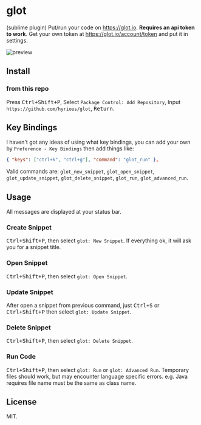 # glot

(sublime plugin) Put/run your code on https://glot.io.
**Requires an api token to work**.
Get your own token at https://glot.io/account/token and put it in settings.

![preview](https://user-images.githubusercontent.com/8097890/51736121-3ec09c80-20c4-11e9-8cb9-9a51a2313e9a.gif)

## Install

### from this repo

Press <kbd>Ctrl+Shift+P</kbd>, Select `Package Control: Add Repository`, Input `https://github.com/hyrious/glot`, <kbd>Return</kbd>.

## Key Bindings

I haven't got any ideas of using what key bindings, you can add your own by
`Preference - Key Bindings` then add things like:

```json
{ "keys": ["ctrl+k", "ctrl+g"], "command": "glot_run" },
```

Valid commands are: `glot_new_snippet`, `glot_open_snippet`,
`glot_update_snippet`, `glot_delete_snippet`, `glot_run`, `glot_advanced_run`.

## Usage

All messages are displayed at your status bar.

### Create Snippet

<kbd>Ctrl+Shift+P</kbd>, then select `glot: New Snippet`.
If everything ok, it will ask you for a snippet title.

### Open Snippet

<kbd>Ctrl+Shift+P</kbd>, then select `glot: Open Snippet`.

### Update Snippet

After open a snippet from previous command, just <kbd>Ctrl+S</kbd> or
<kbd>Ctrl+Shift+P</kbd> then select `glot: Update Snippet`.

### Delete Snippet

<kbd>Ctrl+Shift+P</kbd>, then select `glot: Delete Snippet`.

### Run Code

<kbd>Ctrl+Shift+P</kbd>, then select `glot: Run` or `glot: Advanced Run`.
Temporary files should work, but may encounter language specific errors.
e.g. Java requires file name must be the same as class name.

## License

MIT.
